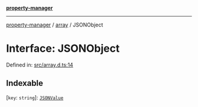 [**property-manager**](../../README.md)

***

[property-manager](../../modules.md) / [array](../README.md) / JSONObject

# Interface: JSONObject

Defined in: [src/array.d.ts:14](https://github.com/snowyu/property-manager.js/blob/875a648099d0c063400c33d31fea8b465b85b679/src/array.d.ts#L14)

## Indexable

\[`key`: `string`\]: [`JSONValue`](../type-aliases/JSONValue.md)
